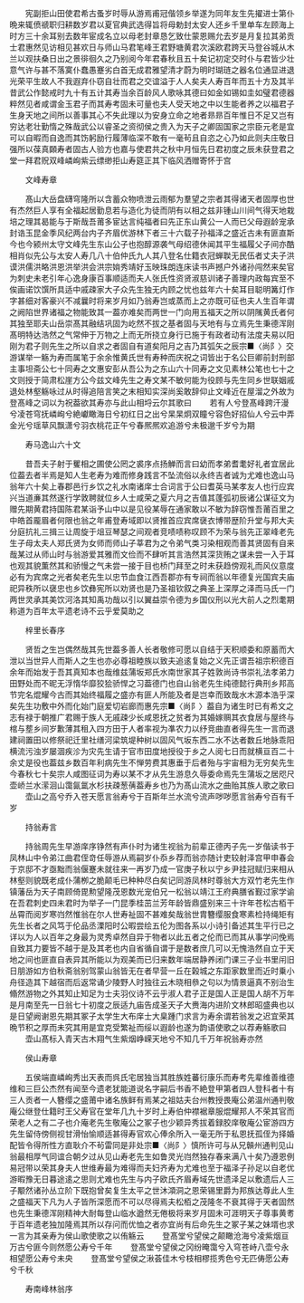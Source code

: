 <!-- { "loadSidebar": true } -->
　　宪副拒山田使君希古蚤岁时辱从游焉甫冠偕领乡举遂为同年友生先擢进士第仆晩来辄偾禠职归耕数岁君以夏官典武选得旨将母勅封太安人还乡千里单车左顾海上时方三十余耳别去数年宦成名立以母老封章恳乞致仕蒙恩赐允去岁是月复拉其弟贡士君惠然见访相见甚欢日与师山马君笔峰王君野塘黄君次溪欧君跨天马登谷城从木兰以观扶桑日出之景徘徊久之乃别阅今年君春秋且五十矣记初定交时仆与君皆少壮意气许与甚不落寞仆蠢愚蹇劣白首无成君雅望清才蔚为明时瑚琏之器名位通显进退光荣平生故人不我遐弃仆窃自壮而君之交谊溢于人人矣夫人寿百年而五十方及其半昔武公作懿戒时九十有五计其寿当余百龄风人歌咏其德曰如金如锡如圭如璧君德器粹然见者咸谓金玉君子而其寿考固未可量也夫人受天地之中以生能者养之以福君子生身天地之间所以善事其心不失此理以为安身立命之地者昻昻百年惟日不足又岂有穷达老壮勤惰之殊哉武公以睿圣之资彻侯之贵入为天子之卿固国家之宗臣元老是宜可以自暇而自逸而其饬躬励行履薄临深不敢有一毫茍且自恣之心乃如此则夫庄敬日强所以葆真頥寿者固古人验方也嘉与使君共之秋中月恒先日君初度之辰未获登君之堂一拜君贶双峰嶙峋紫云缥缈拒山寿筵正其下临风洒赠寄怀于宫 

　　文峰寿章 

　　髙山大岳盘礴穹隆所以含蓄众物喷泄云雨郁为羣望之宗者其得诸天者固厚也世有杰然巨人享有全福起居勤息若与造化为徒而阴有以相之兹非锺山川间气得天地栽培之理其曷能与于斯哉吾莆多宦达言纯福者曰先正东山黄公一人而已父母遐龄宠承封诰玉昆金季风纪两台内子齐眉优游林下者三十六载子孙福泽之盛近古未有匪直斯今也今颍州太守文峰先生东山公子也抱醇源袭气母绍德休闻其平生福履父子间亦酷相肖似先公与太安人寿几八十伯仲氏九人其八登名仕籍衣冠蝉聫无民伍者丈夫子洪谟洪儒洪略洪恩洪举洪会洪宗姢秀靖好玉映珠朗连床读书声撼户外诸孙闯然来矣官为刺史未老引年心逸身康百事顺适而夫人张氏性资贤淑慈训诸子善理内政每宾至不俟画诺饮馔所具适中戚疎家大子众先生独无内顾之忧也兹年六十矣耳目聪明篝灯作字甚细对客豪兴不减曩时将来岁月如乃翁寿岂或蒸而上之亦既可征也夫人生百年谓之阙陷世界诸福之物能致其一葢亦难矣而两世一门向用五福天之所以阴隲黄氏者何其独至耶夫山岳崇髙其融结巩固为屹然不拔之基者固与天地有与立焉先生秉德浑刚髙明特达浩然之气常伸于万物之上而无所挠立身行已施于有政者动有法度夫易以阳刚为君子则先生之所以自求之者固自有道矣阳月之吉乃其弧矢之辰宗■〈尚阝〉交游谋举一觞为寿而属笔于余余惟黄氏世有寿种而庆祝之词皆出于名公巨卿前封刑部主事坦斋公七十同寿之文惠安彭从吾公为之东山六十同寿之文见素林公笔也七十之文则授于简肃松崖方公今兹文峰先生之寿文某不敏何能为役顾与先生同乡世联姻戚退处林壑觞咏过从时得追陪言笑之末相知实深尚奚敢辞仰止文峰近在屋溜之外故为登髙峰之词以为祝葢欲其寿亦与此山相埒云尔其歌曰 
　　若有人兮登髙峰跨汗漫兮凌苍穹抚嶙峋兮絶巘瞰海日兮初红日之出兮杲杲炯双瞳兮容色好招仙人兮云中弄金光兮瑶草风飘潇兮羽衣桃花正午兮春熈熈欢追游兮未极邈千岁兮为期 

　　寿马逸山六十文 

　　昔吾夫子射于矍相之圃使公罔之裘序点扬觯而言曰幼而孝弟耆耄好礼者宜居此位葢去者半焉是知人生老寿为难而修身践言不坠流俗以永终吉者诚为尤难也逸山马翁年六十矣上春郡邑行乡饮之礼水南诸庠士合词言于公曰耆英马某孝友人也行应宾兴当道亷其然遂行学敦聘就位乡人士咸荣之夏六月之吉值其蓬弧初辰诸公谋征文为赠先期黄君持国陈君某诣予山中以是见役某辱在通家敢以不敏为辞窃惟吾莆百里之中皓首龎眉者何限也翁之年甫登寿域即以贤推首应宾席襃衣博带歴阶升堂与邦大夫分庭抗礼三揖三让周旋于俎豆琴瑟之间观者竞啧啧称叹顾不为荣与翁先正翠峰老先生子母太夫人郑氏贤为女师而师山子莘君为之令弟气类习染相观而善其贤固有自来哉某过从师山时与翁游爱其雅而文俭而不肆听其言浩然其深货贿之谋未尝一入于耳也观其貌薫然其和骄慢之气未尝一接于目也桥门拜至之时未获趋傍观礼而风仪意度必有为宾席之光者矣老先生以忠节血食江西吾郡亦有专祠而翁以年德复光国宾夫庙祀异秩所以襃忠也乡饮彝宪所以劝贤也是乃圣祖钦叙之典圣上深厚之泽而马氏一门两世灵承其美饮河洛其知禹功哉以引以翼益崇令德为乡国仪刑以光大前人之烈耄期称道为百年太平遗老诗不云乎爱莫助之 

　　梓里长春序 

　　贤哲之生岂偶然哉其先世葢多善人长者敬修可愿以自结于天积顺委和原蓄而大泄以当世异人而斯人之生也亦必尊祖睦族以致夫追逺复始之义先正谓吾祖宗积德百余年而始发于吾其真知本也哉维兹蒲坂郑氏水南世家其子姓敦尚诗书崇礼法孝弟力田野处而不昵无浮惰华靡狡狯骄悍之习葢德门也自山翁老先生纯德懿行典刑乡邦高节完名焜耀今古而其始终福履之盛亦有匪人所能及者是岂幸而致哉水木源本浩乎深矣先生功敷中外而化始门庭爱切岩廊而惠先宗■〈尚阝〉葢自为诸生时已有希文之志有禄于朝推广君赐于族人无戚疎少长咸恩抚之贫者为其婚嫁赒其衣食居与屋终与棺与塟乡间岁歉薄其租入四方田于人者率视为凖农力以纾竞曲直者得先生一言而退建祠置田以修祭祀迁里社缮河梁筑堤种树以固风气坂东西二水不达者数丘地脉乖阳横流污浊岁屡涸疾沴为灾先生请于官市田度地授役于乡之人阅七日而就横亘百二十余丈是役也葢兹乡数百年利病先生不惮劳费其惠垂于后者殆与宇宙相为无穷矣先生今春秋七十矣宗人咸图征词为寿以某不才从先生游息久辱委命焉先生蒲坂之居咫尺壶峤兰水潆洄山霭氤氲水杉扶疎葱蒨葢寿乡也乃为髙山流水之曲贻其族人歌之歌曰 
　　壶山之高兮乔入苍天愿言翁寿兮于百斯年兰水流兮流声哕哕愿言翁寿兮百有千岁 

　　持翁寿言 

　　持翁周先生早游庠序铮然有声仆时为诸生视翁为前辈正德丙子先一岁偕读书于凤林山中令弟江曲君侄竒任辱游从焉嗣岁仆忝乡荐而翁亦随计吏较射泽宫甲申春会于京邸不才亟黜而翁偃蹇未就往来一再岁乃成一官庚子秋以宁乡尹挂冠赋归来相从林壑则貌既老成仆蒲栁之脆颠毛已种种尽白矣记同游凤林时尊翁大方双竹老先生作镇藩岳为天子南顾倚毘勲望隆茂恩数光宠伯兄一松翁以靖江王府典膳省觐过家学谕在吾君刺史四未君时为举子一门昆季桂茁兰芳年龄皆鼎盛别来三十许年苍松古栢干丛霄而阅岁寒岿然惟翁在尔人世寿祉固不甚难矣哉翁世胄簪缨服食寒素检持绳矩有先生长者之风笃于伦品丞溧阳时公暇尝绘五伦为图各系以小诗引备述其生平行已之详以为人以百年之身最为灵秀卓然自异于物者以此五者之伦而已而其从事学问俛焉自致其力要皆不越于是及其老也内自省循自谓于是数者庶几可以无愧浩然自立于天地之间也匪直自表异其所能以为观美而已归来数年端居静养闭门课三子业书里闬旧日朋游如方伯秋斋翁别驾蒙山翁皆无在者早营一丘在榖城之东距家数里而近时乗小舟径造其下越宿而后返常诵少陵野人时独往云木晓相叅之句以为情景逼真不别治生翛然游物之外其知止知足为士夫羽仪诗不云乎淑人君子正是国人正是国人胡不万年是月南至先一日翁七十初度之辰适九庙告成圣天子大赉海内进阶文林郎昭盛典也以是日望阙谢恩先期其冢子太学生大布庠士大臬踵门求言为寿余谓若翁发之迟宜荣其晩节积之厚而未究其用是宜克受繁祉而绥以遐龄也遂为韵语使歌之以荐寿觞歌曰 
　　壶山髙标入青天古木翔气生紫烟峥嵘天地兮不知几千万年祝翁寿亦然 

　　侯山寿章 

　　五侯端直嶙峋秀出天表而呉氏宅居独当其胜族姓蕃衍康乐而寿考先辈维善维德维和三巨公杰然有闻至今遗老犹能道说名字嗣后书香不絶登甲第者四人登科者十有三人贡者一人簪缨之盛莆中诸名族鲜有焉某之祖姑夫台州教授畏庵公弟温州通判敬庵公继登仕籍时王父寿官在堂年几九十岁时上寿伯仲襟裾章服焜耀邦人不荣其官而荣老人之有二子也介庵老先生敬庵公之冢子也少颖异秀拔着録胶庠敬庵公宦游四方先生留侍傍侧视甘滑怡愉顺适甚得寿官欢心俸余所入一毫无所于私恩抚孤侄为择婚配皆令得所性方直耿介不茍雷同是非处宗■〈尚阝〉慎所许可与从兄贑州通判见山翁最相厚气同谊合朝夕过从见山寿老先生如鲁灵光岿然独存春来满八十矣乃遵恩例易冠带以荣其身夫人世维寿最为难得而夫妇齐寿为尤难也至于福泽子孙足以自老优游暇豫无日暮途逺之思则尤难也先生与内子欧氏齐眉寿域先世遗泽足以敷遗后人三子颙然诸孙丛立阶下既抱曾矣复生太平之世沐澒洞之恩荣锡里爵为邦族达尊此人生之盛福天下凡为人子皆所深愿而不可以尽得焉夫松栢之茂隆冬不衰其得于天者固然也先生秉德浑刚精神大耐每登山临水遒然无倦极将来岁月固未可涯明天子尊事黄耉于百年遗老独加隆焉其所以存问而优恤之者亦宜尚有后命先生之冢子某之妹壻也求一言为其亲寿为侯山歌使歌之以侑觞云 
　　登髙堂兮望侯之颠瞰沧海兮凌紫烟亘万古兮匪今则然愿公寿兮千年 
　　登髙堂兮望侯之冈纷晻霭兮入穹苍峙八壶兮永相望愿公寿兮未央 
　　登髙堂兮望侯之湫荟佳木兮枝相樛揽秀色兮无匹俦愿公寿兮千秋 

　　寿南峰林翁序 

